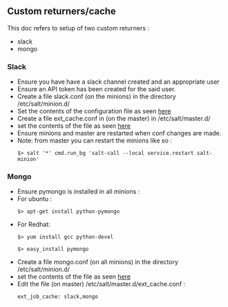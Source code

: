 ## Custom returners/cache

This doc refers to setup of two custom returners :
  - slack
  - mongo

### Slack
  - Ensure you have have a slack channel created and an appropriate user
  - Ensure an API token has been created for the said user.
  - Create a file slack.conf (on the minions) in the directory /etc/salt/minion.d/
  - Set the contents of the configuration file as seen [here](https://github.com/nobleprog-salt/salt-apps/blob/master/config/minion/minion.d/slack.conf)
  - Create a file ext_cache.conf in (on the master) in /etc/salt/master.d/
  - set the contents of the file as seen [here](https://github.com/nobleprog-salt/salt-apps/blob/master/config/master/master.d/ext_cache.conf)
  - Ensure minions and master are restarted when conf changes are made.
  - Note: from master you can restart the minions like so :
    ```
    $> salt '*' cmd.run_bg 'salt-call --local service.restart salt-minion'
    ```

### Mongo
  - Ensure pymongo is installed in all minions :
  - For ubuntu :
    ```
    $> apt-get install python-pymongo
    ```
  - For Redhat:
    ```
    $> yum install gcc python-devel
    ```
    ```
    $> easy_install pymongo
    ```
  - Create a file mongo.conf (on all minions) in the directory /etc/salt/minion.d/
  - set the contents of the file as seen [here](https://github.com/nobleprog-salt/salt-apps/blob/master/config/minion/minion.d/mongo.conf)
  - Edit the file (on master) /etc/salt/master.d/ext_cache.conf :
    ```
    ext_job_cache: slack,mongo
    ```
